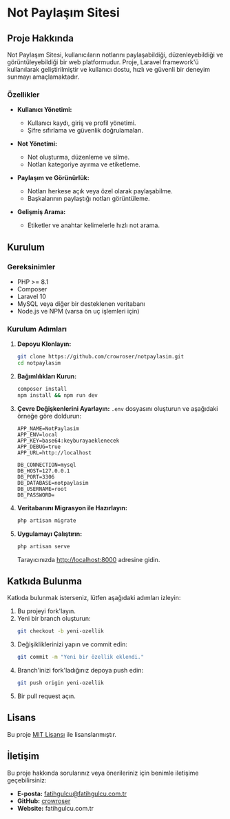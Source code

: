 # Not Paylaşım Sitesi


## Proje Hakkında

Not Paylaşım Sitesi, kullanıcıların notlarını paylaşabildiği, düzenleyebildiği ve görüntüleyebildiği bir web platformudur. Proje, Laravel framework'ü kullanılarak geliştirilmiştir ve kullanıcı dostu, hızlı ve güvenli bir deneyim sunmayı amaçlamaktadır.

### Özellikler

- **Kullanıcı Yönetimi:**
  - Kullanıcı kaydı, giriş ve profil yönetimi.
  - Şifre sıfırlama ve güvenlik doğrulamaları.

- **Not Yönetimi:**
  - Not oluşturma, düzenleme ve silme.
  - Notları kategoriye ayırma ve etiketleme.

- **Paylaşım ve Görünürlük:**
  - Notları herkese açık veya özel olarak paylaşabilme.
  - Başkalarının paylaştığı notları görüntüleme.

- **Gelişmiş Arama:**
  - Etiketler ve anahtar kelimelerle hızlı not arama.

## Kurulum

### Gereksinimler
- PHP >= 8.1
- Composer
- Laravel 10
- MySQL veya diğer bir desteklenen veritabanı
- Node.js ve NPM (varsa ön uç işlemleri için)

### Kurulum Adımları

1. **Depoyu Klonlayın:**
   ```bash
   git clone https://github.com/crowroser/notpaylasim.git
   cd notpaylasim
   ```

2. **Bağımlılıkları Kurun:**
   ```bash
   composer install
   npm install && npm run dev
   ```

3. **Çevre Değişkenlerini Ayarlayın:**
   `.env` dosyasını oluşturun ve aşağıdaki örneğe göre doldurun:
   ```env
   APP_NAME=NotPaylasim
   APP_ENV=local
   APP_KEY=base64:keyburayaeklenecek
   APP_DEBUG=true
   APP_URL=http://localhost

   DB_CONNECTION=mysql
   DB_HOST=127.0.0.1
   DB_PORT=3306
   DB_DATABASE=notpaylasim
   DB_USERNAME=root
   DB_PASSWORD=
   ```

4. **Veritabanını Migrasyon ile Hazırlayın:**
   ```bash
   php artisan migrate
   ```

5. **Uygulamayı Çalıştırın:**
   ```bash
   php artisan serve
   ```
   Tarayıcınızda [http://localhost:8000](http://localhost:8000) adresine gidin.

## Katkıda Bulunma

Katkıda bulunmak isterseniz, lütfen aşağıdaki adımları izleyin:

1. Bu projeyi fork'layın.
2. Yeni bir branch oluşturun:
   ```bash
   git checkout -b yeni-ozellik
   ```
3. Değişikliklerinizi yapın ve commit edin:
   ```bash
   git commit -m "Yeni bir özellik eklendi."
   ```
4. Branch'inizi fork'ladığınız depoya push edin:
   ```bash
   git push origin yeni-ozellik
   ```
5. Bir pull request açın.

## Lisans

Bu proje [MIT Lisansı](https://opensource.org/licenses/MIT) ile lisanslanmıştır.

## İletişim

Bu proje hakkında sorularınız veya önerileriniz için benimle iletişime geçebilirsiniz:
- **E-posta:** fatihgulcu@fatihgulcu.com.tr
- **GitHub:** [crowroser](https://github.com/crowroser)
- **Website:** fatihgulcu.com.tr

